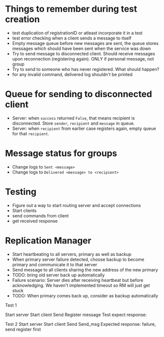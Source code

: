 # Things to remember during test creation

- test duplication of registrationID or atleast incorporate it in a test
- test error checking when a client sends a message to itself
- Empty message queue before new messages are sent, the queue stores messages which should have been sent when the service was down 
- Try to send message to disconnected client. Should receive messages upon reconnection (registering again). ONLY if personal message, not group
- Try to send to someone who has never registered. What should happen?
- for any invalid command, delivered log shouldn't be printed

# Queue for sending to disconnected client
- Server: when `success` returned `False`, that means recipient is disconnected. Store `sender`, `recipient` and `message` in queue.
- Server: when `recipient` from earlier case registers again, empty queue for that `recipient`.

# Message status for groups
- Change logs to `Sent <message>`
- Change logs to `Delivered <message> to <recipient>`

# Testing
- Figure out a way to start routing server and accept connections
- Start clients
- send commands from client
- get received response

# Replication Manager
- Start heartbeating to all servers, primary as well as backup
- When primary server failure detected, choose backup to become primary and communicate it to that server
- Send message to all clients sharing the new address of the new primary
- TODO: bring old server back up automatically
- Failure scenario: Server dies after receiving heartbeat but before acknowledging. We haven't implemented timeout so RM will just get stuck
- TODO: When primary comes back up, consider as backup automatically


Test 1

Start server
Start client
Send Register message
Test expect response: <correct-response>

Test 2
Start server
Start client
Send Send_msg
Expected response: failure, send register first


